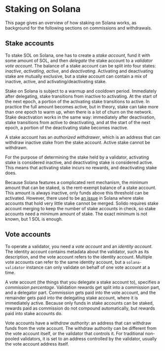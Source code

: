 # Staking on Solana

This page gives an overview of how staking on Solana works, as background for
the following sections on commissions and withdrawals.

## Stake accounts

To stake SOL on Solana, one has to create a *stake account*, fund it with some
amount of SOL, and then *delegate* the stake account to a *validator vote
account*.  The balance of a stake account can be split into four states:
*inactive*, *activating*, *active*, and *deactivating*. Activating and
deactivating stake are mutually exclusive, but a stake account can contain a mix
of inactive, active, and activating/deactivating stake.

Stake on Solana is subject to a warmup and cooldown period. Immediately after
delegating, stake transitions from inactive to activating. At the start of the
next epoch, a portion of the activating stake transitions to active. In practice
the full amount becomes active, but in theory, stake can take more than one
epoch to warm up, when there is a lot of churn on the network. Stake
deactivation works in the same way: immediately after deactivation, stake
transitions from active to deactivating, and at the start of the next epoch, a
portion of the deactivating stake becomes inactive.

A stake account has an *authorized withdrawer*, which is an address that can
withdraw inactive stake from the stake account. Active stake cannot be
withdrawn.

For the purpose of determining the stake held by a validator, activating stake
is considered inactive, and deactivating stake is considered active. This means
that activating stake incurs no rewards, and deactivating stake does.

Because Solana features a complicated rent mechanism, the minimum amount that
can be staked, is the rent-exempt balance of a stake account. This amount is
always inactive, only funds above this threshold can be activated. However,
there used to be [an issue][stake-merge-bug] in Solana where stake accounts that
hold very little stake cannot be merged. Solido requires stake account merging
to keep the number of stake accounts in check, so stake accounts need a minimum
amount of stake. The exact minimum is not known, but 1 SOL is enough.

[stake-merge-bug]: https://github.com/solana-labs/solana/issues/18942

## Vote accounts

To operate a validator, you need a *vote account* and an *identity account*. The
identity account contains metadata about the validator, such as its description,
and the vote account refers to the identity account. Multiple vote accounts can
refer to the same identity account, but a `solana-validator` instance can only
validate on behalf of one vote account at a time.

A vote account (the things that you delegate a stake account to), specifies a
*commission percentage*. Validation rewards get split into a commission part,
and a delegator part. Commission gets paid into the vote account, and the
remainder gets paid into the delegating stake account, where it is immediately
active.  Because only funds in stake accounts can be staked, rewards paid as
commission do not compound automatically, but rewards paid into stake accounts
do.

Vote accounts have a *withdraw authority*: an address that can withdraw funds
from the vote account. The withdraw authority can be different from the vote
account itself, or the validator that controls it. For traditional non-pooled
validators, it is set to an address controlled by the validator, usually the
vote account address itself.
